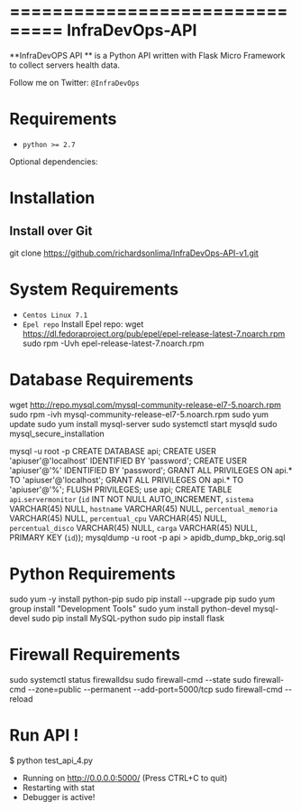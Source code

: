 ===============================
InfraDevOps-API
===============================

**InfraDevOPS API ** is a Python API written with Flask Micro Framework to collect servers health data.

Follow me on Twitter: `@InfraDevOps`

Requirements
============

- ``python >= 2.7``

Optional dependencies:

Installation
============

Install over Git
---------------------------

git clone https://github.com/richardsonlima/InfraDevOps-API-v1.git 


System Requirements
============
- ``Centos Linux 7.1`` 
- ``Epel repo`` 
Install Epel repo:
   wget https://dl.fedoraproject.org/pub/epel/epel-release-latest-7.noarch.rpm
   sudo rpm -Uvh epel-release-latest-7.noarch.rpm

Database Requirements
============

  wget http://repo.mysql.com/mysql-community-release-el7-5.noarch.rpm
  sudo rpm -ivh mysql-community-release-el7-5.noarch.rpm
  sudo yum update
  sudo yum install mysql-server
  sudo systemctl start mysqld
  sudo mysql_secure_installation
  
  mysql -u root -p
  CREATE DATABASE api;
  CREATE USER 'apiuser'@'localhost' IDENTIFIED BY 'password';
  CREATE USER 'apiuser'@'%' IDENTIFIED BY 'password';
  GRANT ALL PRIVILEGES ON api.* TO 'apiuser'@'localhost';
  GRANT ALL PRIVILEGES ON api.* TO 'apiuser'@'%';
  FLUSH PRIVILEGES;
  use api;
  CREATE TABLE `api`.`servermonitor` (`id` INT NOT NULL AUTO_INCREMENT, `sistema` VARCHAR(45) NULL, `hostname` VARCHAR(45) NULL, 
  `percentual_memoria` VARCHAR(45) NULL, `percentual_cpu` VARCHAR(45) NULL, `percentual_disco` VARCHAR(45) NULL, 
  `carga` VARCHAR(45) NULL, PRIMARY KEY (`id`));
   mysqldump -u root -p api > apidb_dump_bkp_orig.sql


Python Requirements
============
  sudo yum -y install python-pip
  sudo pip install --upgrade pip
  sudo yum group install "Development Tools"
  sudo yum install python-devel mysql-devel
  sudo pip install MySQL-python
  sudo pip install flask

Firewall Requirements
============
  sudo systemctl status firewalldsu
  sudo firewall-cmd --state 
  sudo  firewall-cmd --zone=public --permanent --add-port=5000/tcp
  sudo firewall-cmd --reload

Run API !
============
 $ python test_api_4.py
 * Running on http://0.0.0.0:5000/ (Press CTRL+C to quit)
 * Restarting with stat
 * Debugger is active!